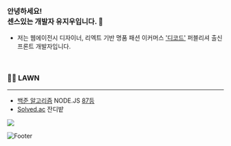 ### <br/>안녕하세요! <br/> 센스있는 개발자 유지우입니다. 👋
- 저는 웹에이전시 디자이너, 리엑트 기반 명품 패션 이커머스 ['디코드'](https://www.itsdcode.com/) 퍼블리셔 출신 프론트 개발자입니다.
<br/>

### :farmer: LAWN
---
- [백준 알고리즘](https://www.acmicpc.net/user/yuziwoo) NODE.JS [87등](https://www.acmicpc.net/ranklist/language/17/1)
- [Solved.ac](https://solved.ac/profile/yuziwoo) 잔디밭

<img src="https://mazassumnida.wtf/api/v2/generate_badge?boj=yuziwoo"/>


 
![Footer](https://capsule-render.vercel.app/api?type=waving&color=gradient&height=200&section=footer)
